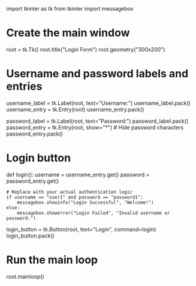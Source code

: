 import tkinter as tk
from tkinter import messagebox

# Create the main window
root = tk.Tk()
root.title("Login Form")
root.geometry("300x200")

# Username and password labels and entries
username_label = tk.Label(root, text="Username:")
username_label.pack()
username_entry = tk.Entry(root)
username_entry.pack()

password_label = tk.Label(root, text="Password:")
password_label.pack()
password_entry = tk.Entry(root, show="*")  # Hide password characters
password_entry.pack()

# Login button
def login():
    username = username_entry.get()
    password = password_entry.get()

    # Replace with your actual authentication logic
    if username == "user1" and password == "password1":
        messagebox.showinfo("Login Successful", "Welcome!")
    else:
        messagebox.showerror("Login Failed", "Invalid username or password.")

login_button = tk.Button(root, text="Login", command=login)
login_button.pack()

# Run the main loop
root.mainloop()
